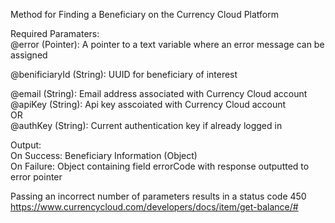 ﻿Method for Finding a Beneficiary on the Currency Cloud Platform    Required Paramaters:  @error (Pointer): A pointer to a text variable where an error message can be assigned    @benificiaryId (String): UUID for beneficiary of interest    @email (String): Email address associated with Currency Cloud account  @apiKey (String): Api key asscoiated with Currency Cloud account  OR  @authKey (String): Current authentication key if already logged in     Output:  On Success: Beneficiary Information (Object)  On Failure: Object containing field errorCode with response outputted to error pointer    Passing an incorrect number of parameters results in a status code 450  https://www.currencycloud.com/developers/docs/item/get-balance/#